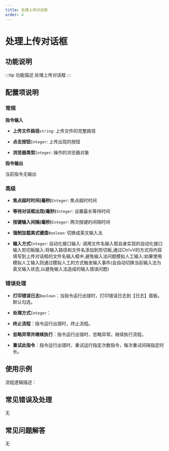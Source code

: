 ```yaml
---
title: 处理上传对话框
order: 4
---
```


# 处理上传对话框

## 功能说明

:::tip 功能描述
处理上传对话框
:::

## 配置项说明

### 常规

**指令输入**

- **上传文件路径**`string`: 上传文件的完整路径

- **点击按钮**`Integer`: 上传出现的按钮

- **浏览器类型**`Integer`: 操作的浏览器对象


**指令输出**

当前指令无输出

### 高级

- **焦点超时时间(毫秒)**`Integer`: 焦点超时时间

- **等待对话框出现(毫秒)**`Integer`: 设置最长等待时间

- **按键输入间隔(毫秒)**`Integer`: 两次按键的间隔时间

- **强制加载美式键盘**`Boolean`: 切换成英文输入法

- **输入方式**`Integer`: 自动化接口输入: 调用文件名输入框自身实现的自动化接口输入剪切板输入:将输入路径和文件名添加到剪切板,通过Ctrl+V的方式将内容填写到上传对话框的文件名输入框中,避免输入法问题模拟人工输入:如果使用模拟人工输入则通过模拟人工的方式触发输入事件(会自动切换当前输入法为英文输入状态,以避免输入法造成的输入错误问题)

### 错误处理

- **打印错误日志**`Boolean`：当指令运行出错时，打印错误日志到【日志】面板。默认勾选。

- **处理方式**`Integer`：

 - **终止流程**：指令运行出错时，终止流程。

 - **忽略异常并继续执行**：指令运行出错时，忽略异常，继续执行流程。

 - **重试此指令**：指令运行出错时，重试运行指定次数指令，每次重试间隔指定时长。

## 使用示例

流程逻辑描述：

## 常见错误及处理

无

## 常见问题解答

无

